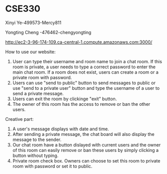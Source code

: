 # CSE330

Xinyi Ye-499573-Mercy811

Yongting Cheng -476462-chengyongting

http://ec2-3-96-174-109.ca-central-1.compute.amazonaws.com:3000/

How to use our website:
1. User can type their username and room name to join a chat room. If this room is private, a user needs to type a correct password to enter the main chat room. If a room does not exist, users can create a room or a private room with password.
2. Users can use "send to public" button to send messages to public or use "send to a private user" button and type the username of a user to send a private message.
3. Users can exit the room by clickinge "exit" button.
4. The owner of this room has the access to remove or ban the other users.


Creative part:
1. A user's message displays with date and time.
2. After sending a private message, the chat board will also display the message to the sender.
3. Our chat room have a button dislayed with current users and the owner of this room can easily remove or ban these users by simply clicking a button without typing.
4. Private room check box. Owners can choose to set this room to private room with password or set it to public.
